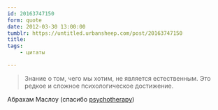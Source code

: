 ```yaml
---
id: 20163747150
form: quote
date: 2012-03-30 13:00:00
tumblr: https://untitled.urbansheep.com/post/20163747150
title: 
tags:
    - цитаты

---
```


<blockquote>
Знание о том, чего мы хотим, не является естественным. Это редкое и сложное психологическое достижение.
</blockquote>

Абрахам Маслоу (спасибо <a href="http://psychotherapy.tumblr.com/post/20162505370/it-isnt-normal-to-know-what-we-want-it-is-a-rare" class="tumblr_blog">psychotherapy</a>)
